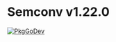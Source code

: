 # Semconv v1.22.0

[![PkgGoDev](https://pkg.go.dev/badge/go.opentelemetry.io/otel/semconv/v1.22.0)](https://pkg.go.dev/go.opentelemetry.io/otel/semconv/v1.22.0)
